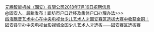   
[元腾智能机械（固安）有限公司2018年7月16日招聘信息](http://www.dianyue.me/archives/963/42xhzan1tmdftld8/)  
[@固安人，最新发布！廊坊市户口迁移及集体户口办理办法&gt;&gt;&gt;](http://www.dianyue.me/archives/159/e5mcymwx2bjfzimj/)  
[四海飘音艺术中心在中央电视台少儿艺术人才固安赛区选拔大赛中收获金铜！](http://www.dianyue.me/archives/114/jpsmfp7lrxsqni6v/)  
[固安县举办中央电视台影视城全国少儿艺术人才选拔——固安赛区选拔赛](http://www.dianyue.me/archives/063/az1pons689jc9eee/)